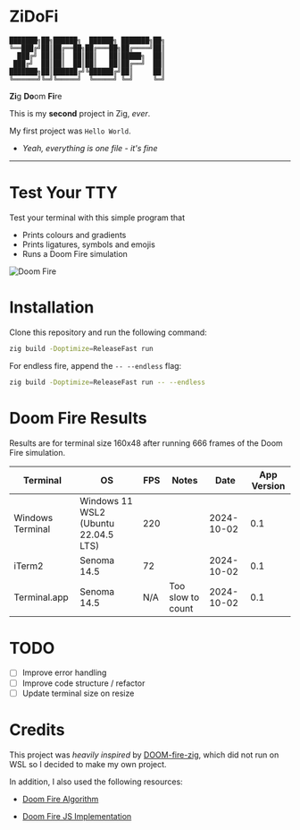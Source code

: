 # ZiDoFi

```
███████╗██╗██████╗  ██████╗ ███████╗██╗
╚══███╔╝██║██╔══██╗██╔═══██╗██╔════╝██║
  ███╔╝ ██║██║  ██║██║   ██║█████╗  ██║
 ███╔╝  ██║██║  ██║██║   ██║██╔══╝  ██║
███████╗██║██████╔╝╚██████╔╝██║     ██║
╚══════╝╚═╝╚═════╝  ╚═════╝ ╚═╝     ╚═╝
```

**Zi**g **Do**om **Fi**re

This is my **second** project in Zig, _ever_.

My first project was `Hello World`.

- _Yeah, everything is one file - it's fine_

---

# Test Your TTY

Test your terminal with this simple program that

- Prints colours and gradients
- Prints ligatures, symbols and emojis
- Runs a Doom Fire simulation

![Doom Fire](./.github/doom-fire.gif)

# Installation

Clone this repository and run the following command:

```bash
zig build -Doptimize=ReleaseFast run
```

For endless fire, append the `-- --endless` flag:

```bash
zig build -Doptimize=ReleaseFast run -- --endless
```

# Doom Fire Results

Results are for terminal size 160x48 after running 666 frames of the Doom Fire simulation.

| Terminal         | OS                                   | FPS | Notes             | Date       | App Version |
| ---------------- | ------------------------------------ | --- | ----------------- | ---------- | ----------- |
| Windows Terminal | Windows 11 WSL2 (Ubuntu 22.04.5 LTS) | 220 |                   | 2024-10-02 | 0.1         |
| iTerm2           | Senoma 14.5                          | 72  |                   | 2024-10-02 | 0.1         |
| Terminal.app     | Senoma 14.5                          | N/A | Too slow to count | 2024-10-02 | 0.1         |

# TODO

- [ ] Improve error handling
- [ ] Improve code structure / refactor
- [ ] Update terminal size on resize

# Credits

This project was _heavily inspired_ by [DOOM-fire-zig](https://github.com/const-void/DOOM-fire-zig), which did not run on WSL so I decided to make my own project.

In addition, I also used the following resources:

- [Doom Fire Algorithm](https://github.com/filipedeschamps/doom-fire-algorithm)

- [Doom Fire JS Implementation](https://github.com/fabiensanglard/DoomFirePSX/tree/master)
